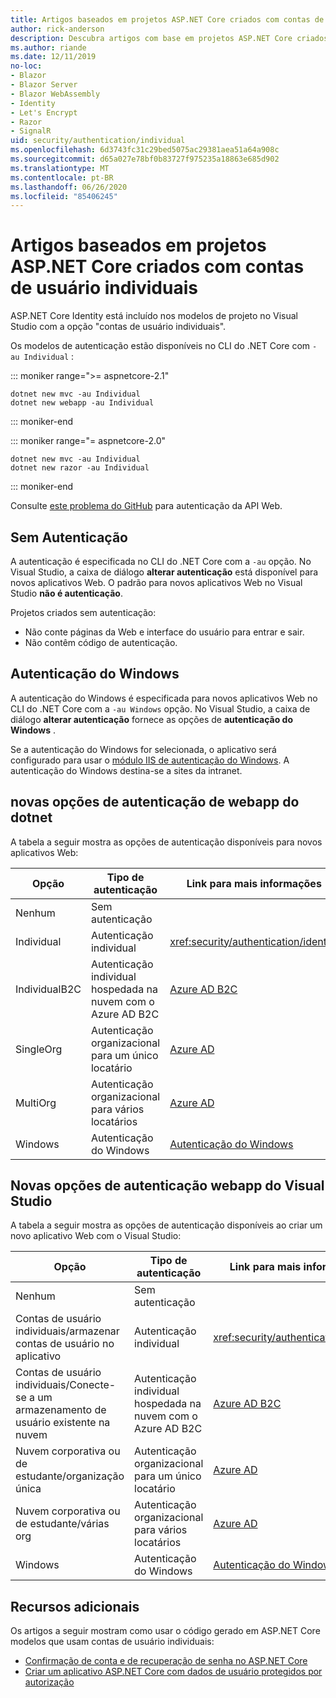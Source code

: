 ```yaml
---
title: Artigos baseados em projetos ASP.NET Core criados com contas de usuário individuais
author: rick-anderson
description: Descubra artigos com base em projetos ASP.NET Core criados com contas de usuário individuais.
ms.author: riande
ms.date: 12/11/2019
no-loc:
- Blazor
- Blazor Server
- Blazor WebAssembly
- Identity
- Let's Encrypt
- Razor
- SignalR
uid: security/authentication/individual
ms.openlocfilehash: 6d3743fc31c29bed5075ac29381aea51a64a908c
ms.sourcegitcommit: d65a027e78bf0b83727f975235a18863e685d902
ms.translationtype: MT
ms.contentlocale: pt-BR
ms.lasthandoff: 06/26/2020
ms.locfileid: "85406245"
---
```

# <a name="articles-based-on-aspnet-core-projects-created-with-individual-user-accounts"></a>Artigos baseados em projetos ASP.NET Core criados com contas de usuário individuais

ASP.NET Core Identity está incluído nos modelos de projeto no Visual Studio com a opção "contas de usuário individuais".

Os modelos de autenticação estão disponíveis no CLI do .NET Core com `-au Individual` :

::: moniker range=">= aspnetcore-2.1"

```dotnetcli
dotnet new mvc -au Individual
dotnet new webapp -au Individual
```

::: moniker-end

::: moniker range="= aspnetcore-2.0"

```dotnetcli
dotnet new mvc -au Individual
dotnet new razor -au Individual
```

::: moniker-end

Consulte [este problema do GitHub](https://github.com/dotnet/AspNetCore/issues/5833) para autenticação da API Web.

<a name="no"></a>

## <a name="no-authentication"></a>Sem Autenticação

A autenticação é especificada no CLI do .NET Core com a `-au` opção. No Visual Studio, a caixa de diálogo **alterar autenticação** está disponível para novos aplicativos Web. O padrão para novos aplicativos Web no Visual Studio **não é autenticação**.

Projetos criados sem autenticação:

* Não conte páginas da Web e interface do usuário para entrar e sair.
* Não contêm código de autenticação.

<a name="win"></a>

## <a name="windows-authentication"></a>Autenticação do Windows

A autenticação do Windows é especificada para novos aplicativos Web no CLI do .NET Core com a `-au Windows` opção. No Visual Studio, a caixa de diálogo **alterar autenticação** fornece as opções de **autenticação do Windows** .

Se a autenticação do Windows for selecionada, o aplicativo será configurado para usar o [módulo IIS de autenticação do Windows](xref:host-and-deploy/iis/modules). A autenticação do Windows destina-se a sites da intranet.

## <a name="dotnet-new-webapp-authentication-options"></a>novas opções de autenticação de webapp do dotnet

A tabela a seguir mostra as opções de autenticação disponíveis para novos aplicativos Web:

| Opção | Tipo de autenticação | Link para mais informações |
 | ----------------- | ------------ | ---------- |
| Nenhum            |  Sem autenticação | | 
| Individual      |  Autenticação individual | <xref:security/authentication/identity>
| IndividualB2C   |  Autenticação individual hospedada na nuvem com o Azure AD B2C | [Azure AD B2C](/azure/active-directory-b2c/) |
| SingleOrg       |  Autenticação organizacional para um único locatário | [Azure AD](/azure/active-directory/develop/quickstart-v2-aspnet-core-webapp) |
| MultiOrg        |  Autenticação organizacional para vários locatários | [Azure AD](/azure/active-directory/develop/quickstart-v2-aspnet-core-webapp) |
| Windows         |  Autenticação do Windows | [Autenticação do Windows](xref:security/authentication/windowsauth)

## <a name="visual-studio-new-webapp-authentication-options"></a>Novas opções de autenticação webapp do Visual Studio

A tabela a seguir mostra as opções de autenticação disponíveis ao criar um novo aplicativo Web com o Visual Studio:

| Opção | Tipo de autenticação | Link para mais informações |
 | ----------------- | ------------ | ---------- |
| Nenhum            |  Sem autenticação | | 
| Contas de usuário individuais/armazenar contas de usuário no aplicativo |  Autenticação individual | <xref:security/authentication/identity> |
| Contas de usuário individuais/Conecte-se a um armazenamento de usuário existente na nuvem |  Autenticação individual hospedada na nuvem com o Azure AD B2C | [Azure AD B2C](/azure/active-directory-b2c/) |
| Nuvem corporativa ou de estudante/organização única  |  Autenticação organizacional para um único locatário | [Azure AD](/azure/active-directory/develop/quickstart-v2-aspnet-core-webapp) |
| Nuvem corporativa ou de estudante/várias org |  Autenticação organizacional para vários locatários | [Azure AD](/azure/active-directory/develop/quickstart-v2-aspnet-core-webapp) |
| Windows         |  Autenticação do Windows | [Autenticação do Windows](xref:security/authentication/windowsauth)

## <a name="additional-resources"></a>Recursos adicionais

Os artigos a seguir mostram como usar o código gerado em ASP.NET Core modelos que usam contas de usuário individuais:

* [Confirmação de conta e de recuperação de senha no ASP.NET Core](xref:security/authentication/accconfirm)
* [Criar um aplicativo ASP.NET Core com dados de usuário protegidos por autorização](xref:security/authorization/secure-data)
